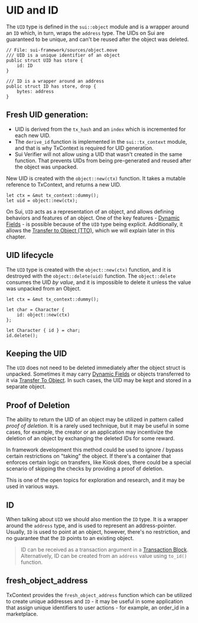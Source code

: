 # UID and ID

The `UID` type is defined in the `sui::object` module and is a wrapper around an `ID` which, in
turn, wraps the `address` type. The UIDs on Sui are guaranteed to be unique, and can't be reused
after the object was deleted.

```move
// File: sui-framework/sources/object.move
/// UID is a unique identifier of an object
public struct UID has store {
    id: ID
}

/// ID is a wrapper around an address
public struct ID has store, drop {
    bytes: address
}
```

<!-- User doesn't know anything about TxContext yet... -->

## Fresh UID generation:

- UID is derived from the `tx_hash` and an `index` which is incremented for each new UID.
- The `derive_id` function is implemented in the `sui::tx_context` module, and that is why TxContext
  is required for UID generation.
- Sui Verifier will not allow using a UID that wasn't created in the same function. That prevents
  UIDs from being pre-generated and reused after the object was unpacked.

New UID is created with the `object::new(ctx)` function. It takes a mutable reference to TxContext,
and returns a new UID.

```move
let ctx = &mut tx_context::dummy();
let uid = object::new(ctx);
```

On Sui, `UID` acts as a representation of an object, and allows defining behaviors and features of
an object. One of the key features - [Dynamic Fields](../programmability/dynamic-fields.html) - is possible because of the `UID` type
being explicit. Additionally, it allows the [Transfer to Object (TTO)](https://docs.sui.io/concepts/transfers/transfer-to-object), which we will explain later
in this chapter.

## UID lifecycle

The `UID` type is created with the `object::new(ctx)` function, and it is destroyed with the
`object::delete(uid)` function. The `object::delete` consumes the UID _by value_, and it is
impossible to delete it unless the value was unpacked from an Object.

```move
let ctx = &mut tx_context::dummy();

let char = Character {
    id: object::new(ctx)
};

let Character { id } = char;
id.delete();
```

## Keeping the UID

The `UID` does not need to be deleted immediately after the object struct is unpacked. Sometimes it
may carry [Dynamic Fields](./../programmability/dynamic-fields.md) or objects transferred to it via
[Transfer To Object](./transfer-to-object.md). In such cases, the UID may be kept and stored in a
separate object.

## Proof of Deletion

The ability to return the UID of an object may be utilized in pattern called _proof of deletion_. It
is a rarely used technique, but it may be useful in some cases, for example, the creator or an
application may incentivize the deletion of an object by exchanging the deleted IDs for some reward.

In framework development this method could be used to ignore / bypass certain restrictions on
"taking" the object. If there's a container that enforces certain logic on transfers, like Kiosk
does, there could be a special scenario of skipping the checks by providing a proof of deletion.

This is one of the open topics for exploration and research, and it may be used in various ways.

## ID

When talking about `UID` we should also mention the `ID` type. It is a wrapper around the `address`
type, and is used to represent an address-pointer. Usually, `ID` is used to point at an object,
however, there's no restriction, and no guarantee that the `ID` points to an existing object.

> ID can be received as a transaction argument in a
> [Transaction Block](./../concepts/what-is-a-transaction.md). Alternatively, ID can be created from
> an `address` value using `to_id()` function.

<!--
```move

TODO: !!!!

```
-->

## fresh_object_address

TxContext provides the `fresh_object_address` function which can be utilized to create unique
addresses and `ID` - it may be useful in some application that assign unique identifiers to user
actions - for example, an order_id in a marketplace.
